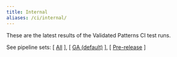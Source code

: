 ```yaml
---
title: Internal
aliases: /ci/internal/
---
```


These are the latest results of the Validated Patterns CI test runs.

See pipeline sets: [ [All](/ci/internal?sets=all) ], [ [GA (default)](/ci/internal?sets=GA) ], [ [Pre-release](/ci/internal?sets=early) ]

  <script type="text/javascript" src="/js/dashboard.js"></script>


  <div class='ci-results'>
    <p id="ci-dataset"> </p>
    <script>
      obtainBadges({ 'target':'ci-dataset', 'links':'internal' });
    </script>
  </div>
